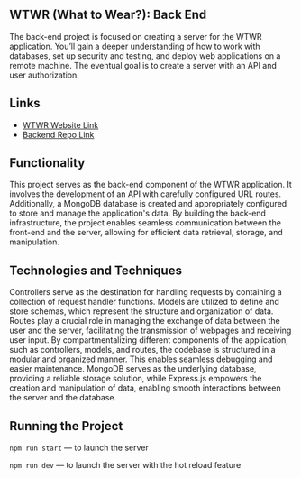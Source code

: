 ## WTWR (What to Wear?): Back End

The back-end project is focused on creating a server for the WTWR application. You’ll gain a deeper understanding of how to work with databases, set up security and testing, and deploy web applications on a remote machine. The eventual goal is to create a server with an API and user authorization.

## Links

- [WTWR Website Link](https://styleguide.mooo.com)
- [Backend Repo Link](https://api.styleguide.mooo.com)

## Functionality

This project serves as the back-end component of the WTWR application. It involves the development of an API with carefully configured URL routes. Additionally, a MongoDB database is created and appropriately configured to store and manage the application's data.
By building the back-end infrastructure, the project enables seamless communication between the front-end and the server, allowing for efficient data retrieval, storage, and manipulation.

## Technologies and Techniques

Controllers serve as the destination for handling requests by containing a collection of request handler functions. Models are utilized to define and store schemas, which represent the structure and organization of data. Routes play a crucial role in managing the exchange of data between the user and the server, facilitating the transmission of webpages and receiving user input.
By compartmentalizing different components of the application, such as controllers, models, and routes, the codebase is structured in a modular and organized manner. This enables seamless debugging and easier maintenance. MongoDB serves as the underlying database, providing a reliable storage solution, while Express.js empowers the creation and manipulation of data, enabling smooth interactions between the server and the database.

## Running the Project

`npm run start` — to launch the server

`npm run dev` — to launch the server with the hot reload feature

